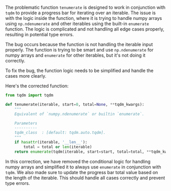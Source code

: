 The problematic function `tenumerate` is designed to work in conjunction with `tqdm` to provide a progress bar for iterating over an iterable. The issue is with the logic inside the function, where it is trying to handle numpy arrays using `np.ndenumerate` and other iterables using the built-in `enumerate` function. The logic is complicated and not handling all edge cases properly, resulting in potential type errors.

The bug occurs because the function is not handling the iterable input properly. The function is trying to be smart and use `np.ndenumerate` for numpy arrays and `enumerate` for other iterables, but it's not doing it correctly.

To fix the bug, the function logic needs to be simplified and handle the cases more clearly.

Here's the corrected function:

```python
from tqdm import tqdm

def tenumerate(iterable, start=0, total=None, **tqdm_kwargs):
    """
    Equivalent of `numpy.ndenumerate` or builtin `enumerate`.

    Parameters
    ----------
    tqdm_class  : [default: tqdm.auto.tqdm].
    """
    if hasattr(iterable, '__len__'):
        total = total or len(iterable)
    return enumerate(tqdm(iterable, start=start, total=total, **tqdm_kwargs))
```

In this correction, we have removed the conditional logic for handling numpy arrays and simplified it to always use `enumerate` in conjunction with `tqdm`. We also made sure to update the progress bar total value based on the length of the iterable. This should handle all cases correctly and prevent type errors.